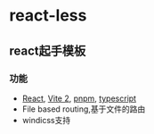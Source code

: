 # react-less

## react起手模板


### 功能

- [React](https://beta.reactjs.org/), [Vite 2](https://github.com/vitejs/vite), [pnpm](https://pnpm.io/zh/), [typescript](https://www.typescriptlang.org/)
- File based routing,基于文件的路由
- windicss支持


